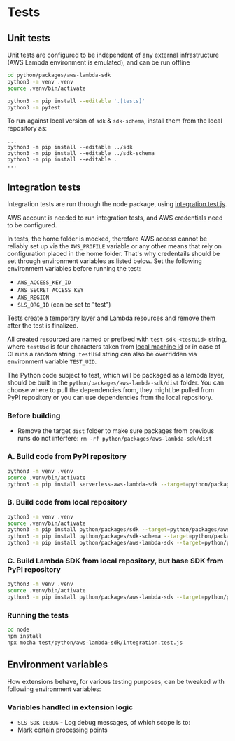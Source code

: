 # Tests

## Unit tests

Unit tests are configured to be independent of any external infrastructure (AWS Lambda environment is emulated), and can be run offline

```bash
cd python/packages/aws-lambda-sdk
python3 -m venv .venv
source .venv/bin/activate

python3 -m pip install --editable '.[tests]'
python3 -m pytest
```

To run against local version of `sdk` & `sdk-schema`, install them from the local repository as:

```
...
python3 -m pip install --editable ../sdk
python3 -m pip install --editable ../sdk-schema
python3 -m pip install --editable .
...
```

## Integration tests

Integration tests are run through the node package, using [integration.test.js](/node/test/python/aws-lambda-sdk/integration.test.js).

AWS account is needed to run integration tests, and AWS credentials need to be configured.

In tests, the home folder is mocked, therefore AWS access cannot be reliably set up via the `AWS_PROFILE` variable or any other means that rely on configuration placed in the home folder. That's why credentails should be set through environment variables as listed below. Set the following environment variables before running the test:
* `AWS_ACCESS_KEY_ID`
* `AWS_SECRET_ACCESS_KEY`
* `AWS_REGION`
* `SLS_ORG_ID` (can be set to "test")

Tests create a temporary layer and Lambda resources and remove them after the test is finalized.

All created resourced are named or prefixed with `test-sdk-<testUid>` string, where `testUid` is four characters taken from [local machine id](https://www.npmjs.com/package/node-machine-id) or in case of CI runs a random string. `testUid` string can also be overridden via environment variable `TEST_UID`.

The Python code subject to test, which will be packaged as a lambda layer, should be built in the `python/packages/aws-lambda-sdk/dist` folder. You can choose where to pull the dependencies from, they might be pulled from PyPI repository or you can use dependencies from the local repository.

### Before building
* Remove the target `dist` folder to make sure packages from previous runs do not interfere: `rm -rf python/packages/aws-lambda-sdk/dist`

### A. Build code from PyPI repository

```bash
python3 -m venv .venv
source .venv/bin/activate
python3 -m pip install serverless-aws-lambda-sdk --target=python/packages/aws-lambda-sdk/dist
```

### B. Build code from local repository
```bash
python3 -m venv .venv
source .venv/bin/activate
python3 -m pip install python/packages/sdk --target=python/packages/aws-lambda-sdk/dist
python3 -m pip install python/packages/sdk-schema --target=python/packages/aws-lambda-sdk/dist
python3 -m pip install python/packages/aws-lambda-sdk --target=python/packages/aws-lambda-sdk/dist
```

### C. Build Lambda SDK from local repository, but base SDK from PyPI repository
```bash
python3 -m venv .venv
source .venv/bin/activate
python3 -m pip install python/packages/aws-lambda-sdk --target=python/packages/aws-lambda-sdk/dist
```

### Running the tests
```bash
cd node
npm install
npx mocha test/python/aws-lambda-sdk/integration.test.js
```

## Environment variables

How extensions behave, for various testing purposes, can be tweaked with following environment variables:

### Variables handled in extension logic

- `SLS_SDK_DEBUG` - Log debug messages, of which scope is to:
- Mark certain processing points
